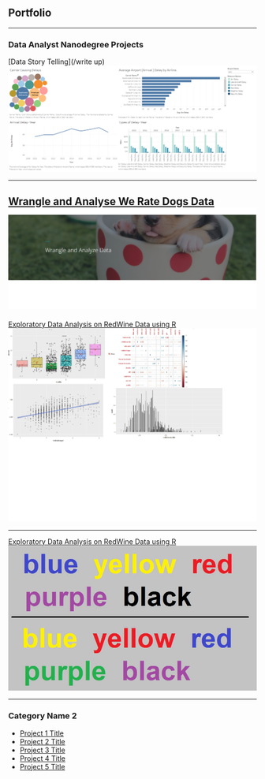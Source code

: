 ## Portfolio

---

### Data Analyst Nanodegree Projects

[Data Story Telling](/write up)
<img src="images/project_1.png?raw=true"/>

---
[Wrangle and Analyse We Rate Dogs Data ](/pdf/act_report.pdf)
<img src="images/Wrangle.png?raw=true"/>
---
[Exploratory Data Analysis on RedWine Data using R](eda_r.pdf)
<img src="images/EDA_r.jpg?raw=true"/>

---

[Exploratory Data Analysis on RedWine Data using R](stroop.pdf)
<img src="images/stroop-test-2.jpg?raw=true"/>

---
### Category Name 2

- [Project 1 Title](http://example.com/)
- [Project 2 Title](http://example.com/)
- [Project 3 Title](http://example.com/)
- [Project 4 Title](http://example.com/)
- [Project 5 Title](http://example.com/)
